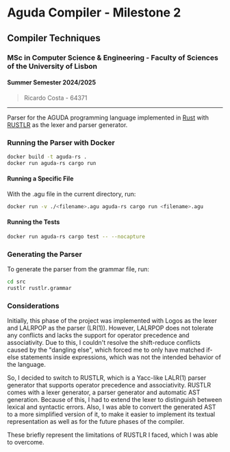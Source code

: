 # Aguda Compiler - Milestone 2

## Compiler Techniques
### MSc in Computer Science & Engineering - Faculty of Sciences of the University of Lisbon
#### Summer Semester 2024/2025

> Ricardo Costa - 64371

---

Parser for the AGUDA programming language implemented in [Rust](https://www.rust-lang.org/) with [RUSTLR](https://chuckcscccl.github.io/rustlr_project/) as the lexer and parser generator.

### Running the Parser with Docker

```sh
docker build -t aguda-rs .
docker run aguda-rs cargo run
```

#### Running a Specific File

With the .agu file in the current directory, run:

```sh
docker run -v ./<filename>.agu aguda-rs cargo run <filename>.agu
```

#### Running the Tests

```sh
docker run aguda-rs cargo test -- --nocapture
```

### Generating the Parser

To generate the parser from the grammar file, run:

```sh
cd src
rustlr rustlr.grammar
```

### Considerations

Initially, this phase of the project was implemented with Logos as the lexer and LALRPOP as the parser (LR(1)).
However, LALRPOP does not tolerate any conflicts and lacks the support for operator precedence and associativity.
Due to this, I couldn't resolve the shift-reduce conflicts caused by the "dangling else", which forced me to only have matched if-else statements inside expressions, which was not the intended behavior of the language.

So, I decided to switch to RUSTLR, which is a Yacc-like LALR(1) parser generator that supports operator precedence and associativity.
RUSTLR comes with a lexer generator, a parser generator and automatic AST generation. Because of this, I had to extend the lexer to distinguish between lexical and syntactic errors. Also, I was able to convert the generated AST to a more simplified version of it, to make it easier to implement its textual representation as well as for the future phases of the compiler.

These briefly represent the limitations of RUSTLR I faced, which I was able to overcome.